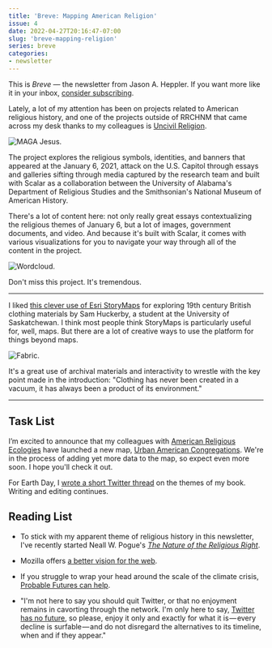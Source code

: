 ```yaml
---
title: 'Breve: Mapping American Religion'
issue: 4
date: 2022-04-27T20:16:47-07:00
slug: 'breve-mapping-religion'
series: breve
categories: 
- newsletter
---
```


<aside>
This is <em>Breve</em> &mdash; the newsletter from Jason A. Heppler. If you want more like it in your inbox, <a href="https://buttondown.email/jheppler">consider subscribing</a>. 
</aside>

Lately, a lot of my attention has been on projects related to American religious history, and one of the projects outside of RRCHNM that came across my desk thanks to my colleagues is [Uncivil Religion](https://uncivilreligion.org/home/uncivil-religion-january-6-2021?path=index).

![MAGA Jesus.](https://buttondown.s3.amazonaws.com/images/8921bf62-ec67-4825-af71-02246f6fa892.png)

The project explores the religious symbols, identities, and banners that appeared at the January 6, 2021, attack on the U.S. Capitol through essays and galleries sifting through media captured by the research team and built with Scalar as a collaboration between the University of Alabama's Department of Religious Studies and the Smithsonian's National Museum of American History.

There's a lot of content here: not only really great essays contextualizing the religious themes of January 6, but a lot of images, government documents, and video. And because it's built with Scalar, it comes with various visualizations for you to navigate your way through all of the content in the project.

![Wordcloud.](https://buttondown.s3.amazonaws.com/images/ab4826f8-7072-4c1c-aa83-04cd5b7c57c1.png)

Don't miss this project. It's tremendous.

---

I liked [this clever use of Esri StoryMaps](https://storymaps.arcgis.com/stories/277ad26ec4684773b4a657bc18c5a9b9) for exploring 19th century British clothing materials by Sam Huckerby, a student at the University of Saskatchewan. I think most people think StoryMaps is particularly useful for, well, maps. But there are a lot of creative ways to use the platform for things beyond maps.

![Fabric.](https://buttondown.s3.amazonaws.com/images/34cec462-d179-41e0-b74d-e419a577e805.png)

It's a great use of archival materials and interactivity to wrestle with the key point made in the introduction: "Clothing has never been created in a vacuum, it has always been a product of its environment."

---

## Task List

I’m excited to announce that my colleagues with [American Religious Ecologies](https://religiousecologies.org) have launched a new map, [Urban American Congregations](https://religiousecologies.org/visualizations/cities-map/?year=1926&denomination=All+denominations&denominationFamily=Adventist&countSelection=Congregations). We're in the process of adding yet more data to the map, so expect even more soon. I hope you'll check it out.

For Earth Day, I [wrote a short Twitter thread](https://twitter.com/jaheppler/status/1517526398759485440?s=20&t=2a7SdhPKvUWdlu9nUKe9pg) on the themes of my book. Writing and editing continues.

## Reading List

-   To stick with my apparent theme of religious history in this newsletter, I've recently started Neall W. Pogue's [*The Nature of the Religious Right*](https://www.cornellpress.cornell.edu/book/9781501762000/the-nature-of-the-religious-right/).
    
-   Mozilla offers [a better vision for the web](https://webvision.mozilla.org/full/).
    
-   If you struggle to wrap your head around the scale of the climate crisis, [Probable Futures can help](https://probablefutures.org).
    
-   "I'm not here to say you should quit Twitter, or that no enjoyment remains in cavorting through the network. I'm only here to say, [Twitter has no future](https://www.robinsloan.com/lab/lost-thread/), so please, enjoy it only and exactly for what it is — every decline is surfable — and do not disregard the alternatives to its timeline, when and if they appear."